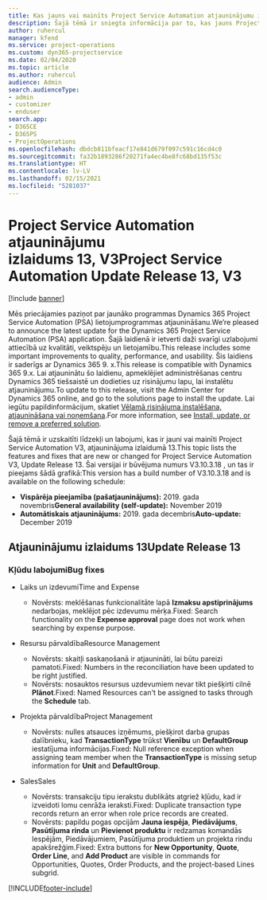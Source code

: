 ```yaml
---
title: Kas jauns vai mainīts Project Service Automation atjauninājumu izlaidumā 13, V3
description: Šajā tēmā ir sniegta informācija par to, kas jauns Project Service Automation atjauninājuma izlaidumā 13, 3. versijā
author: ruhercul
manager: kfend
ms.service: project-operations
ms.custom: dyn365-projectservice
ms.date: 02/04/2020
ms.topic: article
ms.author: ruhercul
audience: Admin
search.audienceType:
- admin
- customizer
- enduser
search.app:
- D365CE
- D365PS
- ProjectOperations
ms.openlocfilehash: dbdcb811bfeacf17e841d679f097c591c16cd4c0
ms.sourcegitcommit: fa32b1893286f20271fa4ec4be8fc68bd135f53c
ms.translationtype: HT
ms.contentlocale: lv-LV
ms.lasthandoff: 02/15/2021
ms.locfileid: "5281037"
---
```

# <a name="project-service-automation-update-release-13-v3"></a><span data-ttu-id="b1ee3-103">Project Service Automation atjauninājumu izlaidums 13, V3</span><span class="sxs-lookup"><span data-stu-id="b1ee3-103">Project Service Automation Update Release 13, V3</span></span>

[!include [banner](../includes/psa-now-project-operations.md)]

<span data-ttu-id="b1ee3-104">Mēs priecājamies paziņot par jaunāko programmas Dynamics 365 Project Service Automation (PSA) lietojumprogrammas atjaunināšanu.</span><span class="sxs-lookup"><span data-stu-id="b1ee3-104">We’re pleased to announce the latest update for the Dynamics 365 Project Service Automation (PSA) application.</span></span> <span data-ttu-id="b1ee3-105">Šajā laidienā ir ietverti daži svarīgi uzlabojumi attiecībā uz kvalitāti, veiktspēju un lietojamību.</span><span class="sxs-lookup"><span data-stu-id="b1ee3-105">This release includes some important improvements to quality, performance, and usability.</span></span> <span data-ttu-id="b1ee3-106">Šis laidiens ir saderīgs ar Dynamics 365 9. x.</span><span class="sxs-lookup"><span data-stu-id="b1ee3-106">This release is compatible with Dynamics 365 9.x.</span></span> <span data-ttu-id="b1ee3-107">Lai atjauninātu šo laidienu, apmeklējiet administrēšanas centru Dynamics 365 tiešsaistē un dodieties uz risinājumu lapu, lai instalētu atjauninājumu.</span><span class="sxs-lookup"><span data-stu-id="b1ee3-107">To update to this release, visit the Admin Center for Dynamics 365 online, and go to the solutions page to install the update.</span></span> <span data-ttu-id="b1ee3-108">Lai iegūtu papildinformācijum, skatiet [Vēlamā risinājuma instalēšana, atjaunināšana vai noņemšana](https://docs.microsoft.com/power-platform/admin/install-remove-preferred-solution).</span><span class="sxs-lookup"><span data-stu-id="b1ee3-108">For more information, see [Install, update, or remove a preferred solution](https://docs.microsoft.com/power-platform/admin/install-remove-preferred-solution).</span></span>

<span data-ttu-id="b1ee3-109">Šajā tēmā ir uzskaitīti līdzekļi un labojumi, kas ir jauni vai mainīti Project Service Automation V3, atjauninājuma izlaidumā 13.</span><span class="sxs-lookup"><span data-stu-id="b1ee3-109">This topic lists the features and fixes that are new or changed for Project Service Automation V3, Update Release 13.</span></span> <span data-ttu-id="b1ee3-110">Šai versijai ir būvējuma numurs V3.10.3.18 , un tas ir pieejams šādā grafikā:</span><span class="sxs-lookup"><span data-stu-id="b1ee3-110">This version has a build number of V3.10.3.18 and is available on the following schedule:</span></span>

- <span data-ttu-id="b1ee3-111">**Vispārēja pieejamība (pašatjauninājums):** 2019. gada novembris</span><span class="sxs-lookup"><span data-stu-id="b1ee3-111">**General availability (self-update):** November 2019</span></span>
- <span data-ttu-id="b1ee3-112">**Automātiskais atjauninājums:** 2019. gada decembris</span><span class="sxs-lookup"><span data-stu-id="b1ee3-112">**Auto-update:** December 2019</span></span>


## <a name="update-release-13"></a><span data-ttu-id="b1ee3-113">Atjauninājumu izlaidums 13</span><span class="sxs-lookup"><span data-stu-id="b1ee3-113">Update Release 13</span></span> 

### <a name="bug-fixes"></a><span data-ttu-id="b1ee3-114">Kļūdu labojumi</span><span class="sxs-lookup"><span data-stu-id="b1ee3-114">Bug fixes</span></span>

- <span data-ttu-id="b1ee3-115">Laiks un izdevumi</span><span class="sxs-lookup"><span data-stu-id="b1ee3-115">Time and Expense</span></span>

     - <span data-ttu-id="b1ee3-116">Novērsts: meklēšanas funkcionalitāte lapā **Izmaksu apstiprinājums** nedarbojas, meklējot pēc izdevumu mērķa.</span><span class="sxs-lookup"><span data-stu-id="b1ee3-116">Fixed: Search functionality on the **Expense approval** page does not work when searching by expense purpose.</span></span>

- <span data-ttu-id="b1ee3-117">Resursu pārvaldība</span><span class="sxs-lookup"><span data-stu-id="b1ee3-117">Resource Management</span></span>

     - <span data-ttu-id="b1ee3-118">Novērsts: skaitļi saskaņošanā ir atjaunināti, lai būtu pareizi pamatoti.</span><span class="sxs-lookup"><span data-stu-id="b1ee3-118">Fixed: Numbers in the reconciliation have been updated to be right justified.</span></span>
     - <span data-ttu-id="b1ee3-119">Novērsts: nosauktos resursus uzdevumiem nevar tikt piešķirti cilnē **Plānot**.</span><span class="sxs-lookup"><span data-stu-id="b1ee3-119">Fixed: Named Resources can't be assigned to tasks through the **Schedule** tab.</span></span>

- <span data-ttu-id="b1ee3-120">Projekta pārvaldība</span><span class="sxs-lookup"><span data-stu-id="b1ee3-120">Project Management</span></span>

     - <span data-ttu-id="b1ee3-121">Novērsts: nulles atsauces izņēmums, piešķirot darba grupas dalībnieku, kad **TransactionType** trūkst **Vienību** un **DefaultGroup** iestatījuma informācijas.</span><span class="sxs-lookup"><span data-stu-id="b1ee3-121">Fixed: Null reference exception when assigning team member when the **TransactionType** is missing setup information for **Unit** and **DefaultGroup**.</span></span>

- <span data-ttu-id="b1ee3-122">Sales</span><span class="sxs-lookup"><span data-stu-id="b1ee3-122">Sales</span></span>

     - <span data-ttu-id="b1ee3-123">Novērsts: transakciju tipu ierakstu dublikāts atgriež kļūdu, kad ir izveidoti lomu cenrāža ieraksti.</span><span class="sxs-lookup"><span data-stu-id="b1ee3-123">Fixed: Duplicate transaction type records return an error when role price records are created.</span></span>
     - <span data-ttu-id="b1ee3-124">Novērsts: papildu pogas opcijām **Jauna iespēja**, **Piedāvājums**, **Pasūtījuma rinda** un **Pievienot produktu** ir redzamas komandās Iespējām, Piedāvājumiem, Pasūtījuma produktiem un projekta rindu apakšrežģim.</span><span class="sxs-lookup"><span data-stu-id="b1ee3-124">Fixed: Extra buttons for **New Opportunity**, **Quote**, **Order Line**, and **Add Product** are visible in commands for Opportunities, Quotes, Order Products, and the project-based Lines subgrid.</span></span>




[!INCLUDE[footer-include](../includes/footer-banner.md)]